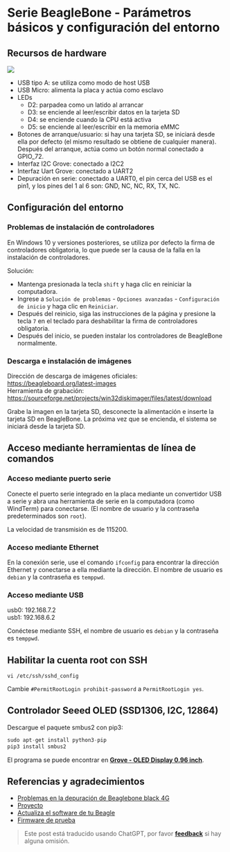 # Serie BeagleBone - Parámetros básicos y configuración del entorno

## Recursos de hardware

![](https://img.wiki-power.com/d/wiki-media/img/20211008090724.png)

- USB tipo A: se utiliza como modo de host USB
- USB Micro: alimenta la placa y actúa como esclavo
- LEDs
  - D2: parpadea como un latido al arrancar
  - D3: se enciende al leer/escribir datos en la tarjeta SD
  - D4: se enciende cuando la CPU está activa
  - D5: se enciende al leer/escribir en la memoria eMMC
- Botones de arranque/usuario: si hay una tarjeta SD, se iniciará desde ella por defecto (el mismo resultado se obtiene de cualquier manera). Después del arranque, actúa como un botón normal conectado a GPIO_72.
- Interfaz I2C Grove: conectado a I2C2
- Interfaz Uart Grove: conectado a UART2
- Depuración en serie: conectado a UART0, el pin cerca del USB es el pin1, y los pines del 1 al 6 son: GND, NC, NC, RX, TX, NC.

## Configuración del entorno

### Problemas de instalación de controladores

En Windows 10 y versiones posteriores, se utiliza por defecto la firma de controladores obligatoria, lo que puede ser la causa de la falla en la instalación de controladores.

Solución:

- Mantenga presionada la tecla `shift` y haga clic en reiniciar la computadora.
- Ingrese a `Solución de problemas` - `Opciones avanzadas` - `Configuración de inicio` y haga clic en `Reiniciar`.
- Después del reinicio, siga las instrucciones de la página y presione la tecla `7` en el teclado para deshabilitar la firma de controladores obligatoria.
- Después del inicio, se pueden instalar los controladores de BeagleBone normalmente.

### Descarga e instalación de imágenes

Dirección de descarga de imágenes oficiales: https://beagleboard.org/latest-images  
Herramienta de grabación: https://sourceforge.net/projects/win32diskimager/files/latest/download

Grabe la imagen en la tarjeta SD, desconecte la alimentación e inserte la tarjeta SD en BeagleBone. La próxima vez que se encienda, el sistema se iniciará desde la tarjeta SD.

## Acceso mediante herramientas de línea de comandos

### Acceso mediante puerto serie

Conecte el puerto serie integrado en la placa mediante un convertidor USB a serie y abra una herramienta de serie en la computadora (como WindTerm) para conectarse. (El nombre de usuario y la contraseña predeterminados son `root`).

La velocidad de transmisión es de 115200.

### Acceso mediante Ethernet

En la conexión serie, use el comando `ifconfig` para encontrar la dirección Ethernet y conectarse a ella mediante la dirección. El nombre de usuario es `debian` y la contraseña es `temppwd`.

### Acceso mediante USB

usb0: 192.168.7.2  
usb1: 192.168.6.2

Conéctese mediante SSH, el nombre de usuario es `debian` y la contraseña es `temppwd`.

## Habilitar la cuenta root con SSH

```shell
vi /etc/ssh/sshd_config
```

Cambie `#PermitRootLogin prohibit-password` a `PermitRootLogin yes`.

## Controlador Seeed OLED (SSD1306, I2C, 12864)

Descargue el paquete smbus2 con pip3:

```py
sudo apt-get install python3-pip
pip3 install smbus2
```

El programa se puede encontrar en [**Grove - OLED Display 0.96 inch**](https://wiki.seeedstudio.com/Grove-OLED_Display_0.96inch/#play-with-beaglebone-green).

## Referencias y agradecimientos

- [Problemas en la depuración de Beaglebone black 4G](https://blog.csdn.net/qq_32543253/article/details/53536266)
- [Proyecto](https://beagleboard.org/p)
- [Actualiza el software de tu Beagle](https://beagleboard.org/upgrade#connect)
- [Firmware de prueba](http://plm.seeedstudio.com.cn:9002/Windchill/app/#ptc1/tcomp/infoPage?oid=VR%3Awt.doc.WTDocument%3A30844361&u8=1)

> Este post está traducido usando ChatGPT, por favor [**feedback**](https://github.com/linyuxuanlin/Wiki_MkDocs/issues/new) si hay alguna omisión.
